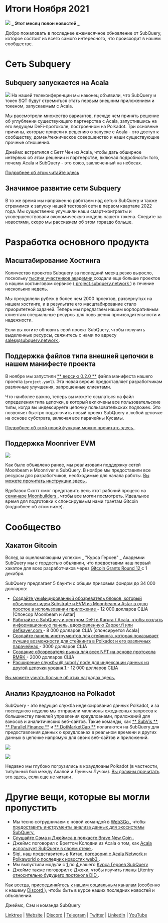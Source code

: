 # Итоги Ноября 2021

![](https://miro.medium.com/max/1400/1*qzKzZnWY2ao3tiffwwugXQ.png) **_ Этот месяц полон новостей _**

Добро пожаловать в последнее ежемесячное обновление от SubQuery, которое состоит из всего самого интересного, что происходит в нашем сообществе.

# Сеть Subquery

## Subquery запускается на Acala

![](https://miro.medium.com/max/600/0*SJ1TWt1sGwUWqvuI.gif) На нашей телеконференции мы наконец объявили, что SubQuery и токен SQT будут стремиться стать первым внешним приложением и токеном, запускаемым с Acala.

Мы рассмотрели множество вариантов, прежде чем принять решение об углублении существующего партнерства с Acala, запустившись на его ведущем DeFi-протоколе, построенном на Polkadot. Три основные причины, которые привели к решению о запуске с Acala - это доступ к сообществу, домен/техническое совершенство и наши существующие прочные отношения.

Джеймс встретился с Бетт Чен из Acala, чтобы дать обширное интервью об этом решении и партнерстве, включая подробности того, почему Acala и SubQuery - это союз, заключенный на небесах.

[Подробнее об этом читайте здесь](https://blog.subquery.network/blogs/20211125-subquery-network-acala.html)

## Значимое развитие сети Subquery

В то же время мы напряженно работаем над сетью SubQuery и также стремимся к запуску нашей тестовой сети в первом квартале 2022 года. Мы существенно улучшили наши смарт-контракты и усовершенствовали экономическую модель нашего токена. Следите за новостями, скоро мы расскажем об этом гораздо больше.

# Разработка основного продукта

## Масштабирование Хостинга

Количество проектов Subquery за последний месяц резко выросло, поскольку [ тысячи участников академии ](https://blog.subquery.network/blogs/20211018-subquery-launches-the-subquery-academy.html) создали еще больше проектов в нашем хостинговом сервисе ([ project.subquery.network ](https://project.subquery.network/)) в течение нескольких недель.

Мы преодолели рубеж в более чем 2000 проектов, развернутых на нашем хостинге, и в результате его масштабирование стало приоритетной задачей. Теперь мы предлагаем нашим корпоративным клиентам специальные ресурсы для повышения производительности и надежности.

Если вы хотите обновить свой проект SubQuery, чтобы получить выделенные ресурсы, свяжитесь с нами по адресу [ sales@subquery.network ](mailto:sales@subquery.network).

## Поддержка файлов типа внешней цепочки в нашем манифесте проекта

В ноябре мы запустили [** версию 0.2.0 **](https://doc.subquery.network/create/manifest/) файла манифеста нашего проекта (` project.yaml `). Эта новая версия предоставляет разработчикам различные улучшения, запрошенные клиентами.

Что наиболее важно, теперь вы можете ссылаться на файл определения типа цепочки, в который включены все пользовательские типы, когда вы индексируете цепочку пользовательских подложек. Это позволяет быстро подключить новый проект SubQuery к любой цепочке на основе субстрата, включая все парачейны Кусамы.

[ Подробнее об этой новой функции можно прочитать здесь ](https://blog.subquery.network/blogs/20211105-november-technical-update.html#support-for-external-chain-type-files-in-project-manifest).

## Поддержка Moonriver EVM

![](https://miro.medium.com/max/600/0*B27QVtvcR6nXA9ff.gif)

Как было объявлено ранее, мы реализовали поддержку сетей Moonbeam и Moonriver в SubQuery. В ноябре мы предоставили все ресурсы для разработчиков, необходимые для начала работы.  [ Вы можете прочитать инструкции здесь ](https://blog.subquery.network/blogs/20211105-november-technical-update.html#moonbeam-evm-support).

Вдобавок Скотт смог представить весь этот рабочий процесс на [ семинаре Moonbuilders ](https://www.crowdcast.io/e/moonbuilders-ws/10), чтобы все могли посмотреть. Идеальное время для подготовки к спонсируемым нами грантам Gitcoin (подробнее об этом ниже).

# Сообщество

## Хакатон Gitcoin

Вслед за ошеломляющим успехом _ "Курса Героев" _ Академии SubQuery мы с гордостью объявили, что предоставим наш первый хакатон для всех разработчиков через [ Gitcoin Grants Round 12 ](https://gitcoin.co/hackathon/gr12/?org=subquery) с 1 декабря.

SubQuery предлагает 5 баунти с общим призовым фондом до 34 000 долларов:

-   [ Создайте унифицированный обозреватель блоков, который объединяет идеи Substrate и EVM из Moonbeam и Astar в одно простое в использовании приложение ](https://gitcoin.co/issue/subquery/grants/1) - 12 000 долларов США [Спонсор Moonbeam и Astar]
-   [ Работайте с SubQuery и центром DeFi в Karura / Acala, чтобы создать информационную панель, вдохновленную Zapper.fi или defisaver.com ](https://gitcoin.co/issue/subquery/grants/2) - 8 000 долларов США [спонсируется Acala]
-   [ Создайте панель инструментов для стейкинга, которая показывает лучшие возможности для стейкинга в Polkadot и его различных парачейнах ](https://gitcoin.co/issue/subquery/grants/3) - 3000 долларов США
-   [ Создание обозревателя рынка для всех NFT на основе протокола RMRK ](https://gitcoin.co/issue/subquery/grants/4) - 2000 долларов США
-   [ Расширение службы @ subql / node для индексации данных из другой цепочки уровня 1 ](https://gitcoin.co/issue/subquery/grants/5) - 12 000 долларов США

[Вы можете узнать больше об этих наградах здесь.](https://blog.subquery.network/blogs/20211120-gitcoin12-hackathon.html)

## Анализ Краудлоанов на Polkadot

SubQuery - это ведущая служба индексирования данных Polkadot, и за последнюю неделю мы отправили миллионы ежедневных запросов к большинству панелей управления краудлоанами, приложений для взносов и аналитических веб-сайтов. Такие команды, как [** SubVis **](https://www.subvis.io/), [** Parallel Finance **](https://parallel.fi/) и [** DotMarketCap **](https://dotmarketcap.com/) полагаются на SubQuery для предоставления данных о краудлоанах в реальном времени и других данных в цепочке напрямую для своих веб-сайтов и приложений.

![](https://miro.medium.com/max/60/0*HfsoOwpat76ip6Jg?q=20)

![](https://miro.medium.com/max/700/0*HfsoOwpat76ip6Jg)

Недавно мы глубоко погрузились в краудлоаны Polkadot (в частности, титульный бой между Акалой и Лунным Лучом).  [ Вы должны прочитать это здесь, если еще не читали ](https://blog.subquery.network/blogs/20211124-polkadot-crowdloans.html).

# Другие вещи, которые вы могли пропустить

-   Мы тесно сотрудничаем с новой командой в [ Web3Go ](https://www.web3go.xyz/), чтобы [ предоставить инструменты анализа данных для экосистемы SubQuery. ](https://blog.subquery.network/customer_announcements/20211110-web3go.html)
-   [ Слушайте Сэма и Джеймса в подкасте Brave New Coin ](https://bravenewcoin.com/insights/podcasts/subquery-connecting-the-dots-on-polkadot).
-   Джеймс поговорил с Бреттом Колодни из Acala о том, как [ Acala использует SubQuery в своем стеке ](https://www.youtube.com/watch?v=Wbxwj8K67Lw).
-   Siqi, наш представитель в Китае, [ поговорил с Acala Network и Polkaworld о последних новостях web3 ](https://www.huoxing24.com/live/24313016).
-   Мы выпустили модули с [ 1 ](https://doc.subquery.network/academy/herocourse/module1/) по [ 4 ](https://doc.subquery.network/academy/herocourse/module4/) нашего [Курса Героев SubQuery ](https://blog.subquery.network/blogs/20211018-subquery-launches-the-subquery-academy.html)
-   Джеймс также поговорил с Джеки, чтобы изучить планы Litentry [ относительно будущего протокола DID ](https://www.youtube.com/watch?v=Rqlpo9QIVyk).

Как всегда, [ присоединяйтесь к нашим социальным каналам ](https://linktr.ee/subquerynetwork) (особенно к нашему [ Discord ](https://discord.com/invite/subquery)), чтобы быть в курсе наших последних новостей и объявлений.

Джеймс, Сэм и команда SubQuery

[Linktree](https://linktr.ee/subquerynetwork)  |  [Website](https://subquery.network/)  |  [Discord](https://discord.com/invite/78zg8aBSMG)  |  [Telegram](https://t.me/subquerynetwork)  |  [Twitter](https://twitter.com/subquerynetwork)  |  [LinkedIn](https://www.linkedin.com/company/subquery)  |  [YouTube](https://www.youtube.com/channel/UCi1a6NUUjegcLHDFLr7CqLw)
